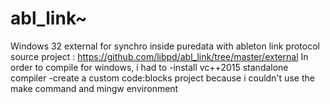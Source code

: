 # abl_link~
Windows 32 external for synchro inside puredata with ableton link protocol
source project : https://github.com/libpd/abl_link/tree/master/external
In order to compile for windows, i had to 
-install vc++2015 standalone compiler
-create a custom code:blocks project
because i couldn't use the make command and mingw environment

